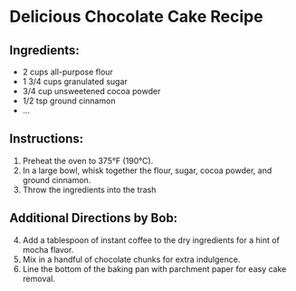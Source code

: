 # Delicious Chocolate Cake Recipe

## Ingredients:

-   2 cups all-purpose flour
-   1 3/4 cups granulated sugar
-   3/4 cup unsweetened cocoa powder
-   1/2 tsp ground cinnamon
-   ...

## Instructions:

1. Preheat the oven to 375°F (190°C).
2. In a large bowl, whisk together the flour, sugar, cocoa powder, and ground cinnamon.
3. Throw the ingredients into the trash

## Additional Directions by Bob:

4. Add a tablespoon of instant coffee to the dry ingredients for a hint of mocha flavor.
5. Mix in a handful of chocolate chunks for extra indulgence.
6. Line the bottom of the baking pan with parchment paper for easy cake removal.
